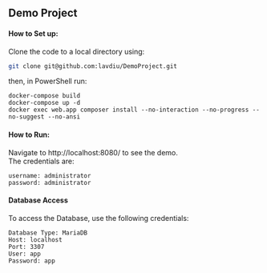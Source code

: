 ## Demo Project
#### How to Set up:
Clone the code to a local directory using:
```bash
git clone git@github.com:lavdiu/DemoProject.git
```

then, in PowerShell run:
```
docker-compose build
docker-compose up -d
docker exec web.app composer install --no-interaction --no-progress --no-suggest --no-ansi
```

#### How to Run:
Navigate to http://localhost:8080/ to see the demo.  
The credentials are:
```
username: administrator
password: administrator
```

#### Database Access
To access the Database, use the following credentials:
```
Database Type: MariaDB
Host: localhost
Port: 3307
User: app
Password: app
```


